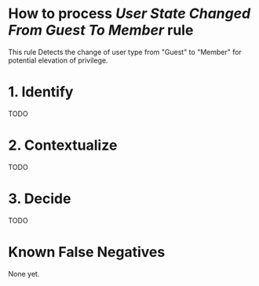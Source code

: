 # How to process *User State Changed From Guest To Member* rule
This rule Detects the change of user type from "Guest" to "Member" for potential elevation of privilege.

# 1. Identify
TODO

# 2. Contextualize
TODO

# 3. Decide
TODO

# Known False Negatives
None yet.
